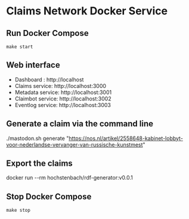 # Claims Network Docker Service

## Run Docker Compose

```
make start
```

## Web interface

- Dashboard : http://localhost 
- Claims service: http://localhost:3000
- Metadata service: http://localhost:3001
- Claimbot service: http://localhost:3002
- Eventlog service: http://localhost:3003

## Generate a claim via the command line

./mastodon.sh generate "https://nos.nl/artikel/2558648-kabinet-lobbyt-voor-nederlandse-vervanger-van-russische-kunstmest"

## Export the claims

docker run --rm hochstenbach/rdf-generator:v0.0.1

## Stop Docker Compose

```
make stop
```

